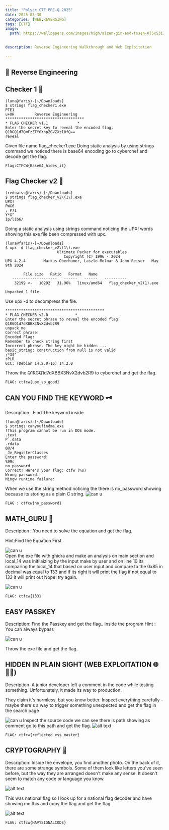 ```yaml
---
title: "Polycc CTF PRE-Q 2025"
date: 2025-05-30 
categories: [WEB,REVERSING]
tags: [CTF]
image:
  path: https://wallpapers.com/images/high/aizen-gin-and-tosen-0l5x53i15s2r7yq1.webp
  

description: Reverse Engineering Walkthrough and Web Exploitation
  
---
```


## 🧩	 Reverse Engineering 

## Checker 1 🧩

```
(luna@faris)-[~/Downloads]
$ strings flag_checker1.exe
PTE1
u+UH         Reverse Engineering
***********************************
* FLAG CHECKER v1.1             *
Enter the secret key to reveal the encoded flag:
Q1RGQ1d7QmFzZTY0XhpZGVZXzl0fQ==
reveal
```
Given file name flag_checker1.exe
Doing static analysis by using strings command we noticed there is base64 encoding go to cyberchef and decode get the flag.

```
Flag:CTFCW{Base64_hides_it}
```

## Flag Checker v2 🧩
```
(redswiss@faris)-[~/Downloads]
$ strings flag_checker_v2\(1\).exe
UPX!
PWG6
; P71
Y*X^
Ip/lib6/
```
Doing a static analysis using strings command noticing the UPX! words showing this exe file been compressed with upx.

```
(luna@faris)-[~/Downloads]
$ upx -d flag_checker_v2\(1\).exe
                       Ultimate Packer for executables
                          Copyright (C) 1996 - 2024
UPX 4.2.4        Markus Oberhumer, Laszlo Molnar & John Reiser   May 9th 2024

        File size   Ratio   Format   Name
   --------------------   ------   ------   ----------
    32199 <-   10292   31.96%   linux/amd64   flag_checker_v2(1).exe

Unpacked 1 file.
```
Use upx -d to decompress the file.

```
********************************************
* FLAG CHECKER v2.0            *
Enter the secret phrase to reveal the encoded flag:
Q1RGQ1d7dXBBX3NvX2dvb2R9
unpack_me
Correct phrase!
Encoded Flag:
Remember to check string first
Incorrect phrase. The key might be hidden ...
basic_string: construction from null is not valid
;*3$"
zPLR
GCC: (Debian 14.2.0-16) 14.2.0
 ```
 Throw the Q1RGQ1d7dXBBX3NvX2dvb2R9 to cyberchef and get the flag.

 ```
 FLAG: ctfcw{upx_so_good}
 ```


## CAN YOU FIND THE KEYWORD 🗝️

Description : Find The keyword inside 

```
(luna@faris)-[~/Downloads]
$ strings canyoufindme.exe
!This program cannot be run in DOS mode.
.text
P`.data
.rdata
0@/4
_Jv_RegisterClasses
Enter the password:
%99s
no_password
Correct! Here's your flag: ctfw (%s)
Wrong password.
Mingw runtime failure:
```
When we use the string method noticing the there is no_password showing because its storing as a plain C string.
![can u](/assets/img/canu.png)

```
FLAG : ctfcw{no_password}
```
## MATH_GURU 🧬

Description : You need to solve the equation and get the flag.

Hint:Find the Equation First

![can u](/assets/img/numbro.png)
<br>
Open the exe file with ghidra and make an analysis on main section and  local_14 was  initilaizing by the input make by user and on line 10 its comparing the local_14 that based on user input and compare to the 0x85 in decimal was equal to 133 and if its right it will print the flag if not equal to 133 it will print out Nope! try again.

![can u](/assets/img/133.png)

```
FLAG: ctfcw{133}
```

## EASY PASSKEY 
 Description: Find the Passkey and get the flag.. inside the program 
 Hint : You can always bypass 

![can u](/assets/img/passkey.png)
<br>

Throw the exe file and get the flag.

## HIDDEN IN PLAIN SIGHT (WEB EXPLOITATION 🌐🕵️‍♀️)
Description :A junior developer left a comment in the code while testing something. Unfortunately, it made its way to production.

They claim it's harmless, but you know better. Inspect everything carefully - maybe there's a way to trigger something unexpected and get the flag in the search page


![can u](/assets/img/pic.png)
Inspect the source code we can see there is path showing as comment go to this path and get the flag.
![alt text](/assets/img/image.png)

```
FLAG: ctfcw{reflected_xss_master}
```

## CRYPTOGRAPHY 🔑

Description: Inside the envelope, you find another photo. On the back of it, there are some strange symbols. Some of them look like letters you've seen before, but the way they are arranged doesn't make any sense. It doesn't seem to match any code or language you know.

![alt text](/assets/img/wavy.png)


This was national flag so I look up for a national flag decoder and have showing me this and copy the flag and get the flag.

![alt text](/assets/img/wavy1.png)

```
FLAG: ctfcw{NAVYSIGNALCODE}
```














